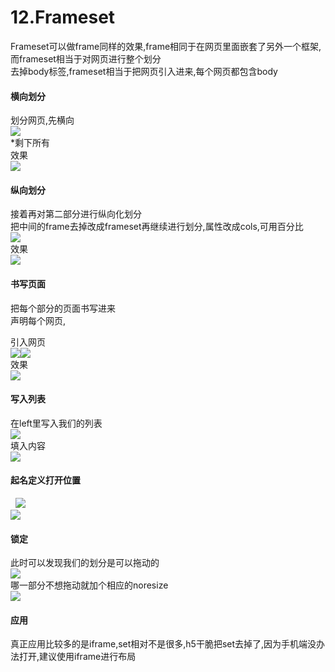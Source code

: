 # 12.Frameset

Frameset可以做frame同样的效果,frame相同于在网页里面嵌套了另外一个框架,而frameset相当于对网页进行整个划分<br />去掉body标签,frameset相当于把网页引入进来,每个网页都包含body
<a name="a7cbd1fc"></a>
#### 横向划分
划分网页,先横向<br />![](https://cdn.nlark.com/yuque/0/2019/png/349894/1561980510500-6a47ba53-0063-417f-bc3a-f793ae471f3b.png#align=left&display=inline&height=475&originHeight=413&originWidth=558&status=done&width=642)<br />*剩下所有<br />效果<br />![](https://cdn.nlark.com/yuque/0/2019/png/349894/1561980510571-954146e6-356a-47dd-b7eb-5794751164b6.png#align=left&display=inline&height=406&originHeight=750&originWidth=1516&status=done&width=820)
<a name="24d58e58"></a>
#### 纵向划分
接着再对第二部分进行纵向化划分<br />把中间的frame去掉改成frameset再继续进行划分,属性改成cols,可用百分比   <br />![](https://cdn.nlark.com/yuque/0/2019/png/349894/1561980510652-60aec871-1952-4345-939f-e5a6a58d100c.png#align=left&display=inline&height=550&originHeight=504&originWidth=614&status=done&width=670)<br />效果<br />![](https://cdn.nlark.com/yuque/0/2019/png/349894/1561980510730-332f0d1d-98d1-4277-a4c4-576f2f637448.png#align=left&display=inline&height=336&originHeight=1366&originWidth=2736&status=done&width=672)<br />

<a name="76ce887a"></a>
#### 书写页面
把每个部分的页面书写进来<br />声明每个网页,

引入网页<br />![](https://cdn.nlark.com/yuque/0/2019/png/349894/1561980510799-8c14e000-d4e9-4397-b9cc-802c67c96899.png#align=left&display=inline&height=608&originHeight=405&originWidth=640&status=done&width=960)![](https://cdn.nlark.com/yuque/0/2019/png/349894/1561980510878-c7e4bb68-7ab5-46bb-b2ad-a136ae3e3c7d.png#align=left&display=inline&height=547&originHeight=551&originWidth=689&status=done&width=684)<br />效果<br />![](https://cdn.nlark.com/yuque/0/2019/png/349894/1561980510942-4194bb41-2d80-438e-8e9b-c2b7d79d9ca0.png#align=left&display=inline&height=581&originHeight=1343&originWidth=2178&status=done&width=943)
<a name="81ee4b57"></a>
#### 写入列表
在left里写入我们的列表<br />![](https://cdn.nlark.com/yuque/0/2019/png/349894/1561980511010-09713585-f11c-4de5-9242-c2f64b96e8c7.png#align=left&display=inline&height=279&originHeight=186&originWidth=424&status=done&width=636)<br />填入内容<br />![](https://cdn.nlark.com/yuque/0/2019/png/349894/1561980511065-73cd5163-780e-4d1c-a9e9-228db5798328.png#align=left&display=inline&height=278&originHeight=235&originWidth=764&status=done&width=904)
<a name="f7c77c98"></a>
#### 起名定义打开位置
  ![](https://cdn.nlark.com/yuque/0/2019/png/349894/1561980511157-4f03d7e1-dc64-48b1-b969-94164db491c7.png#align=left&display=inline&height=410&originHeight=325&originWidth=705&status=done&width=889)<br />![](https://cdn.nlark.com/yuque/0/2019/png/349894/1561980511234-d53caba9-cc99-496e-a9cf-09b8f091b5c7.png#align=left&display=inline&height=382&originHeight=387&originWidth=963&status=done&width=951)
<a name="29a91e99"></a>
#### 锁定
此时可以发现我们的划分是可以拖动的<br />![](https://cdn.nlark.com/yuque/0/2019/png/349894/1561980511308-1ead00fe-3786-4503-8537-e070cf300635.png#align=left&display=inline&height=130&originHeight=211&originWidth=1459&status=done&width=899)<br />哪一部分不想拖动就加个相应的noresize<br />![](https://cdn.nlark.com/yuque/0/2019/png/349894/1561980511378-ea85215a-842c-4d4f-a2a2-81b0adfb2634.png#align=left&display=inline&height=209&originHeight=174&originWidth=749&status=done&width=899)

<a name="5b0520a9"></a>
#### 应用
真正应用比较多的是iframe,set相对不是很多,h5干脆把set去掉了,因为手机端没办法打开,建议使用iframe进行布局
